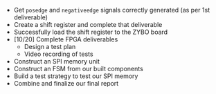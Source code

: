 - Get `posedge` and `negativeedge` signals correctly generated (as per 1st deliverable)
- Create a shift register and complete that deliverable
- Successfully load the shift register to the ZYBO board
- [10/20] Complete FPGA deliverables
  - Design a test plan
  - Video recording of tests
- Construct an SPI memory unit
- Construct an FSM from our built components
- Build a test strategy to test our SPI memory
- Combine and finalize our final report
